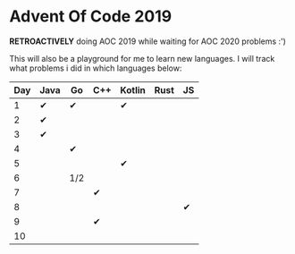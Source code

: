 # Advent Of Code 2019

**RETROACTIVELY** doing AOC 2019 while waiting for AOC 2020 problems :')

This will also be a playground for me to learn new languages. I will track what problems i did in which languages below:


| Day | Java     | Go       | C++      | Kotlin   | Rust     | JS       |
| --  | -------- | -------- | -------- | -------- | -------- | -------- |
| 1   | &#10004; | &#10004; |          | &#10004; |          |          |
| 2   | &#10004; |          |          |          |          |          |
| 3   | &#10004; |          |          |          |          |          |
| 4   |          | &#10004; |          |          |          |          |
| 5   |          |          |          | &#10004; |          |          |
| 6   |          | 1/2      |          |          |          |          |
| 7   |          |          | &#10004; |          |          |          |
| 8   |          |          |          |          |          | &#10004; |
| 9   |          |          | &#10004; |          |          |          |
| 10  |          |          |          |          |          |          |
